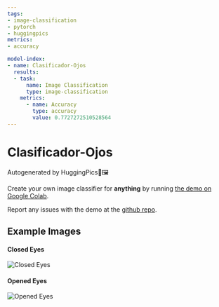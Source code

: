 ```yaml
---
tags:
- image-classification
- pytorch
- huggingpics
metrics:
- accuracy

model-index:
- name: Clasificador-Ojos
  results:
  - task:
      name: Image Classification
      type: image-classification
    metrics:
      - name: Accuracy
        type: accuracy
        value: 0.7727272510528564
---
```


# Clasificador-Ojos


Autogenerated by HuggingPics🤗🖼️

Create your own image classifier for **anything** by running [the demo on Google Colab](https://colab.research.google.com/github/nateraw/huggingpics/blob/main/HuggingPics.ipynb).

Report any issues with the demo at the [github repo](https://github.com/nateraw/huggingpics).


## Example Images


#### Closed Eyes

![Closed Eyes](images/Closed_Eyes.jpg)

#### Opened Eyes

![Opened Eyes](images/Opened_Eyes.jpg)